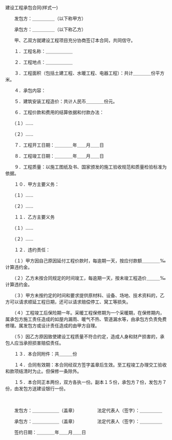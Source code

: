 



建设工程承包合同(样式一)



 

　　发包方：＿＿＿＿＿（以下称甲方）

　　承包方：＿＿＿＿＿（以下称乙方）　　

　　甲、乙双方就建设工程项目充分协商签订本合同，共同信守。

　　１．工程名称：＿＿＿＿＿＿

　　２．工程地点：＿＿＿＿＿＿

　　３．工程面积（包括土建工程、水暖工程、电器工程）：共计＿＿＿＿份平方米。

　　４．承包内容：

　　５．建筑安装工程造价：共计人民币＿＿＿＿份元。

　　６．工程价款和费用的结算依据和付款办法：

　　（１）……

　　（２）……

　　７．工程开工日期：＿＿＿＿年＿＿月＿＿日

　　８．工程竣工日期：＿＿＿＿年＿＿月＿＿日　

　　９．工程质量：以施工图纸及书、国家颁发的施工验收规范和质量检验标准为依据。

　　１０．甲方主要义务：

　　（１）……

　　（２）……

　　１１．乙方主要义务

　　（１）……

　　（２）……

　　１２．违约责任：

　　（１）甲方因自己原因延付工程价款时，每逾期一天，按应付款额＿＿＿＿‰计算违约金。

　　（２）乙方未按合同规定的时间竣工，每逾期一天，按未竣工程造价＿＿＿‰计算违约金。

　　（３）甲方未按约定的时间和要求提供原材料、设备、场地、技术资料的，乙方可以请求顺延工程日期，还可以请求赔偿停工、窝工等损失。

　　（４）工程竣工后保险期一年。采暖工程保修期为一个采暖期，在保修期内，属承包方施工责任造成的如屋内漏雨、暖气不热、管道漏水等，由承包方负责免费修理。属发包方或设计责任造成的由甲方自理。

　　（５）因乙方原因致使建设工程质量不符合约定，造成人身和财产损害的，承包人应当承担损害赔偿责任。

　　１３．本合同附件：共＿＿＿份

　　１４．合同有效期：本合同经双方签字盖章后生效。至工程竣工办理交工验收和款项结清时为止。但保修一条除外。

　　１５．本合同正本两份，双方各执一份。副本１５份，承包方７份，发包方７份，由发包方送建设银行一份。　　

　　

　　发包方：＿＿＿＿＿＿（盖章）　　　　　法定代表人（签字）：＿＿＿＿＿

　　承包方：＿＿＿＿＿＿（盖章）　　　　　法定代表人（签字）：＿＿＿＿＿

　　签约日期：＿＿＿＿年＿＿月＿＿日

　　